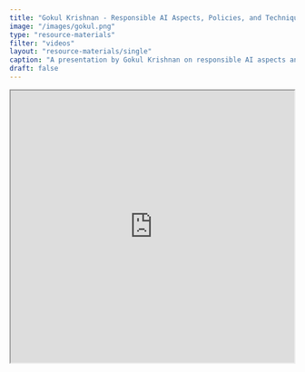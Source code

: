 ```yaml
---
title: "Gokul Krishnan - Responsible AI Aspects, Policies, and Techniques"
image: "/images/gokul.png"
type: "resource-materials"
filter: "videos"
layout: "resource-materials/single"
caption: "A presentation by Gokul Krishnan on responsible AI aspects and techniques as given at the Workshop on Responsible and Safe AI on 19th November 2023."
draft: false
---
```


<div class="video" style="display: block flex; justify-content: center;">
<iframe src="https://drive.google.com/file/d/1YJBR-_kbCrK19iznjebfi6v_xIsjgMNT/preview" width="640" height="480" allow="autoplay"></iframe>
</div>